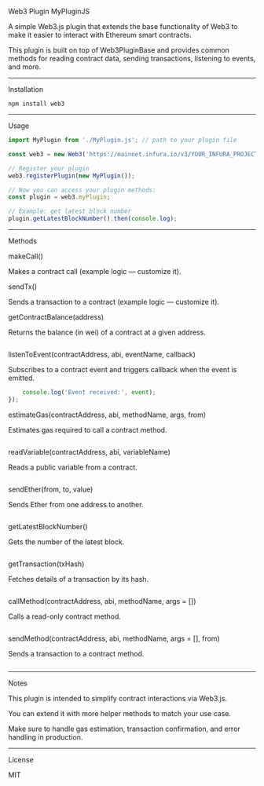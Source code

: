 Web3 Plugin MyPluginJS

A simple Web3.js plugin that extends the base functionality of Web3 to make it easier to interact with Ethereum smart contracts.

This plugin is built on top of Web3PluginBase and provides common methods for reading contract data, sending transactions, listening to events, and more.


---

Installation

```npm install web3```


---

Usage

```js import { Web3 } from 'web3';
import MyPlugin from './MyPlugin.js'; // path to your plugin file

const web3 = new Web3('https://mainnet.infura.io/v3/YOUR_INFURA_PROJECT_ID');

// Register your plugin
web3.registerPlugin(new MyPlugin());

// Now you can access your plugin methods:
const plugin = web3.myPlugin;

// Example: get latest block number
plugin.getLatestBlockNumber().then(console.log);
```



---

Methods

makeCall()

Makes a contract call (example logic — customize it).

sendTx()

Sends a transaction to a contract (example logic — customize it).

getContractBalance(address)

Returns the balance (in wei) of a contract at a given address.

```const balance = await plugin.getContractBalance('0xYourContractAddress');
```

listenToEvent(contractAddress, abi, eventName, callback)

Subscribes to a contract event and triggers callback when the event is emitted.

```js plugin.listenToEvent('0xYourContractAddress', abi, 'MyEvent', (event) => {
    console.log('Event received:', event);
});
```

estimateGas(contractAddress, abi, methodName, args, from)

Estimates gas required to call a contract method.

```js const gas = await plugin.estimateGas('0xYourContractAddress', abi, 'myMethod', [arg1, arg2], '0xYourAddress');
```

readVariable(contractAddress, abi, variableName)

Reads a public variable from a contract.

```js const value = await plugin.readVariable('0xYourContractAddress', abi, 'myPublicVariable');
```


sendEther(from, to, value)

Sends Ether from one address to another.

```js await plugin.sendEther('0xFromAddress', '0xToAddress', web3.utils.toWei('0.1', 'ether'));
```

getLatestBlockNumber()

Gets the number of the latest block.

```js const blockNumber = await plugin.getLatestBlockNumber();
```

getTransaction(txHash)

Fetches details of a transaction by its hash.

```js const txDetails = await plugin.getTransaction('0xYourTransactionHash');
```

callMethod(contractAddress, abi, methodName, args = [])

Calls a read-only contract method.

```js const result = await plugin.callMethod('0xYourContractAddress', abi, 'myMethod', [arg1, arg2]);
```

sendMethod(contractAddress, abi, methodName, args = [], from)

Sends a transaction to a contract method.

```js await plugin.sendMethod('0xYourContractAddress', abi, 'myMethod', [arg1, arg2], '0xYourAddress');
```


---

Notes

This plugin is intended to simplify contract interactions via Web3.js.

You can extend it with more helper methods to match your use case.

Make sure to handle gas estimation, transaction confirmation, and error handling in production.



---

License

MIT
